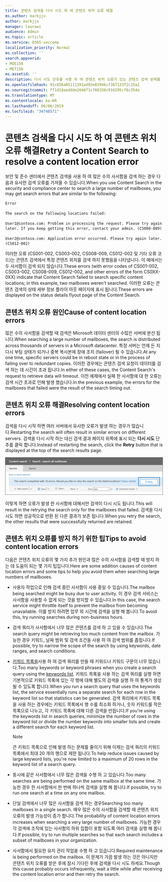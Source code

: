 ```yaml
---
title: 콘텐츠 검색을 다시 시도 하 여 콘텐츠 위치 오류 해결
ms.author: markjjo
author: markjjo
manager: laurawi
audience: Admin
ms.topic: article
ms.service: O365-seccomp
localization_priority: Normal
ms.collection: ''
search.appverid:
- MOE150
- MET150
ms.assetid: ''
description: 다시 시도 단추를 사용 하 여 콘텐츠 위치 오류가 있는 콘텐츠 검색 문제를 해결 합니다.
ms.openlocfilehash: 91c656a05111391ad93e03946cf367133f2c25a2
ms.sourcegitcommit: ff1d18aaddde2048f1cf88338c916295cf8c354e
ms.translationtype: MT
ms.contentlocale: ko-KR
ms.lasthandoff: 06/06/2019
ms.locfileid: "34748571"
---
```

# <a name="retry-a-content-search-to-resolve-a-content-location-error"></a><span data-ttu-id="94d8e-103">콘텐츠 검색을 다시 시도 하 여 콘텐츠 위치 오류 해결</span><span class="sxs-lookup"><span data-stu-id="94d8e-103">Retry a Content Search to resolve a content location error</span></span>

<span data-ttu-id="94d8e-104">보안 및 준수 센터에서 콘텐츠 검색을 사용 하 여 많은 수의 사서함을 검색 하는 경우 다음과 유사한 검색 오류를 가져올 수 있습니다.</span><span class="sxs-lookup"><span data-stu-id="94d8e-104">When you use Content Search in the security and compliance center to search a large number of mailboxes, you may get search errors that are similar to the following:</span></span>

```
Error

The search on the following locations failed:

User1@contoso.com: Problem in processing the request. Please try again later. If you keep getting this error, contact your admin. (CS008-009)

User2@contoso.com: Application error occurred. Please try again later. (CS012-002)
```

<span data-ttu-id="94d8e-105">이러한 오류 (CS001-002, CS003-002, CS008-009, CS012-002 및 기타 오류 코드)는 콘텐츠 검색에서 특정 콘텐츠 위치를 검색 하지 못했음을 나타냅니다. 이 예에서는 두 사서함이 검색 되지 않습니다.</span><span class="sxs-lookup"><span data-stu-id="94d8e-105">These errors (with error codes of CS001-002, CS003-002, CS008-009, CS012-002, and other errors of the form CS0XX-0XX) indicate that Content Search failed to search specific content locations; in this example, two mailboxes weren't searched.</span></span> <span data-ttu-id="94d8e-106">이러한 오류는 콘텐츠 검색의 상태 세부 정보 플라이 아웃 페이지에 표시 됩니다.</span><span class="sxs-lookup"><span data-stu-id="94d8e-106">These errors are displayed on the status details flyout page of the Content Search.</span></span>

## <a name="cause-of-content-location-errors"></a><span data-ttu-id="94d8e-107">콘텐츠 위치 오류 원인</span><span class="sxs-lookup"><span data-stu-id="94d8e-107">Cause of content location errors</span></span>

<span data-ttu-id="94d8e-108">많은 수의 사서함을 검색할 때 검색은 Microsoft 데이터 센터의 수많은 서버에 분산 됩니다.</span><span class="sxs-lookup"><span data-stu-id="94d8e-108">When searching a large number of mailboxes, the search is distributed across thousands of servers in a Microsoft datacenter.</span></span> <span data-ttu-id="94d8e-109">특정 서버는 언제 든 지 다시 부팅 상태가 되거나 중복 복사본에 장애 조치 (failover) 될 수 있습니다.</span><span class="sxs-lookup"><span data-stu-id="94d8e-109">At any one time, specific servers could be in reboot state or in the process of failing over to redundant copies.</span></span> <span data-ttu-id="94d8e-110">이러한 경우에는 콘텐츠 검색 요청이 데이터를 검색 하는 데 시간이 초과 됩니다.</span><span class="sxs-lookup"><span data-stu-id="94d8e-110">In either of these cases, the Content Search's request to retrieve data will timeout.</span></span> <span data-ttu-id="94d8e-111">이전 예제에서 실패 한 사서함에 대 한 오류는 검색 시간 초과로 인해 발생 했습니다.</span><span class="sxs-lookup"><span data-stu-id="94d8e-111">In the previous example, the errors for the mailboxes that failed were the result of the search timing out.</span></span>

## <a name="resolving-content-location-errors"></a><span data-ttu-id="94d8e-112">콘텐츠 위치 오류 해결</span><span class="sxs-lookup"><span data-stu-id="94d8e-112">Resolving content location errors</span></span>

<span data-ttu-id="94d8e-113">검색을 다시 시작 하면 여러 서버에서 유사한 오류가 발생 하는 경우가 많습니다.</span><span class="sxs-lookup"><span data-stu-id="94d8e-113">Restarting the search will often result in similar errors on different servers.</span></span> <span data-ttu-id="94d8e-114">검색을 다시 시작 하는 대신 검색 결과 페이지 위쪽에 표시 되는 **다시 시도** 단추를 클릭 합니다.</span><span class="sxs-lookup"><span data-stu-id="94d8e-114">Instead of restarting the search, click the **Retry** button that is displayed at the top of the search results page.</span></span>

![다시 시도 단추를 클릭 하 여 콘텐츠 위치 오류 해결](media/retrycontentsearch3.png)

<span data-ttu-id="94d8e-116">이렇게 하면 오류가 발생 한 사서함에 대해서만 검색이 다시 시도 됩니다.</span><span class="sxs-lookup"><span data-stu-id="94d8e-116">This will result in the retrying the search only for the mailboxes that failed.</span></span> <span data-ttu-id="94d8e-117">검색을 다시 시도 하면 성공적으로 반환 된 다른 결과가 보존 됩니다.</span><span class="sxs-lookup"><span data-stu-id="94d8e-117">When you retry the search, the other results that were successfully returned are retained.</span></span>

## <a name="tips-to-avoid-content-location-errors"></a><span data-ttu-id="94d8e-118">콘텐츠 위치 오류를 방지 하기 위한 팁</span><span class="sxs-lookup"><span data-stu-id="94d8e-118">Tips to avoid content location errors</span></span>

<span data-ttu-id="94d8e-119">다음은 콘텐츠 위치 오류의 몇 가지 추가 원인과 많은 수의 사서함을 검색할 때 방지 하는 데 도움이 되는 몇 가지 팁입니다.</span><span class="sxs-lookup"><span data-stu-id="94d8e-119">Here are some addition causes of content location errors and some tips to help you avoid them when searching large numbers of mailboxes.</span></span>

- <span data-ttu-id="94d8e-120">사용자 작업으로 인해 검색 중인 사서함이 사용 중일 수 있습니다.</span><span class="sxs-lookup"><span data-stu-id="94d8e-120">The mailbox being searched might be busy due to user activity.</span></span> <span data-ttu-id="94d8e-121">이 경우 검색 서비스는 사서함을 사용할 수 없게 되는 것을 방지할 수 있습니다.</span><span class="sxs-lookup"><span data-stu-id="94d8e-121">In this case, the search service might throttle itself to prevent the mailbox from becoming unavailable.</span></span> <span data-ttu-id="94d8e-122">이를 방지 하려면 업무 외 시간에 검색을 실행 해 봅니다.</span><span class="sxs-lookup"><span data-stu-id="94d8e-122">To avoid this, try running searches during non-business hours.</span></span>

- <span data-ttu-id="94d8e-123">검색 쿼리가 사서함에서 너무 많은 콘텐츠를 검색 하 고 있을 수 있습니다.</span><span class="sxs-lookup"><span data-stu-id="94d8e-123">The search query might be retrieving too much content from the mailbox.</span></span> <span data-ttu-id="94d8e-124">가능한 경우 키워드, 날짜 범위 및 검색 조건을 사용 하 여 검색 범위를 좁힙니다.</span><span class="sxs-lookup"><span data-stu-id="94d8e-124">If possible, try to narrow the scope of the search by using keywords, date ranges, and search conditions.</span></span>

- <span data-ttu-id="94d8e-125">[키워드 목록을](view-keyword-statistics-for-content-search.md#get-keyword-statistics-for-content-searches)사용 하 여 검색 쿼리를 만들 때 키워드나 키워드 구문이 너무 많습니다.</span><span class="sxs-lookup"><span data-stu-id="94d8e-125">Too many keywords or keyword phrases when you create a search query using the [keywords list](view-keyword-statistics-for-content-search.md#get-keyword-statistics-for-content-searches).</span></span> <span data-ttu-id="94d8e-126">키워드 목록을 사용 하는 검색 쿼리를 실행 하면 기본적으로 키워드 목록에 있는 각 행에 대해 별도의 검색을 실행 하 여 통계가 생성 될 수 있도록 합니다.</span><span class="sxs-lookup"><span data-stu-id="94d8e-126">When you run a search query that uses the keywords list, the service essentially runs a separate search for each row in the keyword list so that statistics can be generated.</span></span> <span data-ttu-id="94d8e-127">검색 쿼리에서 키워드 목록을 사용 하는 경우에는 키워드 목록에서 행 수를 최소화 하거나, 숫자 키워드를 작은 목록으로 나누고, 각 키워드 목록에 대해 다른 검색을 만듭니다.</span><span class="sxs-lookup"><span data-stu-id="94d8e-127">If you're using the keywords list in search queries, minimize the number of rows in the keyword list or divide the number keywords into smaller lists and create a different search for each keyword list.</span></span>

  > [!NOTE]
  > <span data-ttu-id="94d8e-128">큰 키워드 목록으로 인해 발생 하는 문제를 줄이기 위해 이제는 검색 쿼리의 키워드 목록에서 최대 20 개의 행으로 제한 됩니다.</span><span class="sxs-lookup"><span data-stu-id="94d8e-128">To help reduce issues caused by large keyword lists, you're now limited to a maximum of 20 rows in the keyword list of a search query.</span></span>

- <span data-ttu-id="94d8e-129">동시에 같은 사서함에서 너무 많은 검색을 수행 하 고 있습니다.</span><span class="sxs-lookup"><span data-stu-id="94d8e-129">Too many searches are being performed on the same mailbox at the same time.</span></span> <span data-ttu-id="94d8e-130">가능한 경우 한 사서함에서 한 번에 하나씩 검색을 실행 해 봅니다.</span><span class="sxs-lookup"><span data-stu-id="94d8e-130">If possible, try to run one search at a time on any one mailbox.</span></span>

- <span data-ttu-id="94d8e-131">단일 검색에서 너무 많은 사서함을 검색 하는 경우</span><span class="sxs-lookup"><span data-stu-id="94d8e-131">Searching too many mailboxes in a single search.</span></span> <span data-ttu-id="94d8e-132">매우 많은 수의 사서함을 검색할 때 콘텐츠 위치 오류의 발생 가능성이 증가 합니다.</span><span class="sxs-lookup"><span data-stu-id="94d8e-132">The probability of content location errors increases when searching a very large number of mailboxes.</span></span> <span data-ttu-id="94d8e-133">가능한 경우 각 검색에 조직에 있는 사서함의 하위 집합이 포함 되도록 여러 검색을 실행 해 봅니다.</span><span class="sxs-lookup"><span data-stu-id="94d8e-133">If possible, try to run multiple searches so that each search includes a subset of  mailboxes in your organization.</span></span>

- <span data-ttu-id="94d8e-134">사서함에서 필요한 유지 관리 작업을 수행 하 고 있습니다.</span><span class="sxs-lookup"><span data-stu-id="94d8e-134">Required maintenance is being performed on the mailbox.</span></span> <span data-ttu-id="94d8e-135">이 문제가 가끔 발생 하는 것은 아니지만 콘텐츠 위치 오류를 받은 후에 잠시 기다린 후에 검색을 다시 시도 하세요.</span><span class="sxs-lookup"><span data-stu-id="94d8e-135">Though this cause probably occurs infrequently, wait a little while after receiving the content location error and then retry the search.</span></span>
